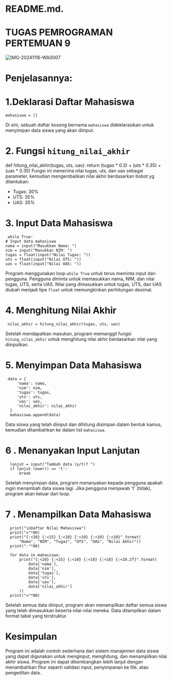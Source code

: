 # README.md.
# TUGAS PEMROGRAMAN PERTEMUAN 9
![IMG-20241116-WA0007](https://github.com/user-attachments/assets/67bdf9d9-1544-4e1e-98b7-ee70fa5630b4)


# Penjelasannya:
# 1.Deklarasi Daftar Mahasiswa
    mahasiswa = []
Di sini, sebuah daftar kosong bernama `mahasiswa` dideklarasikan untuk menyimpan data siswa yang akan diinput.

# 2. Fungsi `hitung_nilai_akhir`
   def hitung_nilai_akhir(tugas, uts, uas):
   return (tugas * 0.3) + (uts * 0.35) + (uas * 0.35)
Fungsi ini menerima nilai tugas, uts, dan uas sebagai parameter, kemudian mengembalikan nilai akhir berdasarkan bobot yg ditentukan:
   - Tugas: 30%
   - UTS: 35%
   - UAS: 35%

# 3. Input Data Mahasiswa
     while True:
    # Input data mahasiswa
    nama = input("Masukkan Nama: ")
    nim = input("Masukkan NIM: ")
    tugas = float(input("Nilai Tugas: "))
    uts = float(input("Nilai UTS: "))
    uas = float(input("Nilai UAS: "))

  Program menggunakan loop `while True` untuk terus meminta input dari pengguna. Pengguna diminta untuk memasukkan nama, NIM, dan nilai tugas, UTS, serta UAS. Nilai yang dimasukkan untuk tugas, UTS, dan UAS diubah menjadi tipe `float` untuk memungkinkan perhitungan desimal.

# 4. Menghitung Nilai Akhir
     nilai_akhir = hitung_nilai_akhir(tugas, uts, uas)
Setelah mendapatkan masukan, program memanggil fungsi `hitung_nilai_akhir` untuk menghitung nilai akhir berdasarkan nilai yang diinputkan.

# 5. Menyimpan Data Mahasiswa
     data = {
         'nama': nama,
         'nim': nim,
         'tugas': tugas,
         'uts': uts,
         'uas': uas,
         'nilai_akhir': nilai_akhir
      }
      mahasiswa.append(data)
Data siswa yang telah diinput dan dihitung disimpan dalam bentuk kamus, kemudian ditambahkan ke dalam list `mahasiswa`.

# 6 . Menanyakan Input Lanjutan
      lanjut = input("Tambah data (y/t)? ")
      if lanjut.lower() == 't':
          break
Setelah menyimpan data, program menanyakan kepada pengguna apakah ingin menambah data siswa lagi. Jika pengguna menjawab 't' (tidak), program akan keluar dari loop.

# 7 . Menampilkan Data Mahasiswa
      print("\nDaftar Nilai Mahasiswa")
      print("="*80)
      print("{:<20} {:<15} {:<10} {:<10} {:<10} {:<10}".format(
          "Nama", "NIM", "Tugas", "UTS", "UAS", "Nilai Akhir"))
      print("-"*80)

      for data in mahasiswa:
          print("{:<20} {:<15} {:<10} {:<10} {:<10} {:<10.2f}".format(
              data['nama'],
              data['nim'],
              data['tugas'],
              data['uts'],
              data['uas'],
              data['nilai_akhir']
          ))
      print("="*80)
Setelah semua data diinput, program akan menampilkan daftar semua siswa yang telah dimasukkan beserta nilai-nilai mereka. Data ditampilkan dalam format tabel yang terstruktur.

# Kesimpulan
Program ini adalah contoh sederhana dari sistem manajemen data siswa yang dapat digunakan untuk menginput, menghitung, dan menampilkan nilai akhir siswa. Program ini dapat dikembangkan lebih lanjut dengan menambahkan fitur seperti validasi input, penyimpanan ke file, atau pengeditan data.
